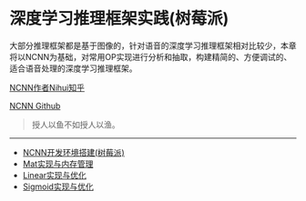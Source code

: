 # 深度学习推理框架实践(树莓派)

大部分推理框架都是基于图像的，针对语音的深度学习推理框架相对比较少，本章将以NCNN为基础，对常用OP实现进行分析和抽取，构建精简的、方便调试的、适合语音处理的深度学习推理框架。

[NCNN作者Nihui知乎](https://www.zhihu.com/people/nihui-2)

[NCNN Github](https://github.com/Tencent/ncnn)

> 授人以鱼不如授人以渔。

---

- [NCNN开发环境搭建(树莓派)](docs/深度学习推理框架实践(树莓派)/NCNN开发环境搭建(树莓派).md)
- [Mat实现与内存管理](docs/深度学习推理框架实践(树莓派)/Mat实现与内存管理.md)
- [Linear实现与优化](docs/深度学习推理框架实践(树莓派)/Linear实现与优化.md)
- [Sigmoid实现与优化](docs/深度学习推理框架实践(树莓派)/Sigmoid实现与优化.md)